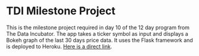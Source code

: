 # TDI Milestone Project

This is the milestone project required in day 10 of the 
12 day program from The Data Incubator. The app 
takes a ticker symbol as input and 
displays a Bokeh graph of the last 30 days price data. 
It uses the Flask framework and is deployed to Heroku. [Here is a direct link](https://daniel-tdi.herokuapp.com/).
